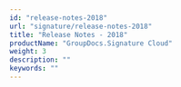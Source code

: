 ```yaml
---
id: "release-notes-2018"
url: "signature/release-notes-2018"
title: "Release Notes - 2018"
productName: "GroupDocs.Signature Cloud"
weight: 3
description: ""
keywords: ""
---
```


